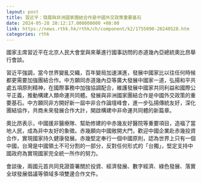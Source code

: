 ```yaml
---
layout: post
title: 習近平：發展與非洲國家團結合作是中國外交政策重要基石
date: 2024-05-28 20:12:17.000000000 +08:00
link: https://news.rthk.hk/rthk/ch/component/k2/1755090-20240528.htm
categories: rthk
---
```


國家主席習近平在北京人民大會堂與來華進行國事訪問的赤道幾內亞總統奧比昂舉行會談。

習近平強調，當今世界變亂交織，百年變局加速演進，發展中國家比以往任何時候都更需要加強團結合作。中方願同赤道幾內亞等廣大發展中國家一道，弘揚和平共處五項原則精神，在國際事務中加強協調配合，維護發展中國家共同利益和國際公平正義，推動構建人類命運共同體。發展與非洲國家團結合作是中國外交政策的重要基石。中方願同非方開好新一屆中非合作論壇峰會，進一步弘揚傳統友好，深化團結協作，共商未來發展合作大計，開啟構建中非命運共同體的新篇章。

奧比昂表示，中國援非醫療隊、幫助修建的中赤幾友好醫院等重要項目，造福了當地人民，成為非中友好的象徵。赤幾願向中國敞開大門，歡迎中國企業赴赤幾投資合作，實現國家持久健康發展。赤幾堅定奉行一個中國原則，認為世界上只有一個中國，台灣是中國領土不可分割的一部分，反對任何形式的「台獨」，堅定支持中國政府為實現國家完全統一所作的努力。

會談後，兩國元首共同見證簽署關於投資、經濟發展、數字經濟、綠色發展、落實全球發展倡議等領域多項雙邊合作文件。
